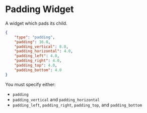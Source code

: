 # Padding Widget

A widget which pads its child.

```json
{
    "type": "padding",
    "padding": 16.0,
    "padding_vertical": 8.0,
    "padding_horizontal": 4.0,
    "padding_left": 4.0,
    "padding_right": 4.0,
    "padding_top": 4.0,
    "padding_bottom": 4.0
}
```

You must specify either:

* `padding`
* `padding_vertical` and `padding_horizontal`
* `padding_left`, `padding_right`, `padding_top`, and `padding_bottom`